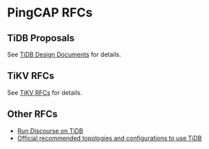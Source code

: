 # PingCAP RFCs

## TiDB Proposals

See [TiDB Design Documents](https://github.com/pingcap/tidb/tree/master/docs/design) for details.

## TiKV RFCs

See [TiKV RFCs](https://github.com/tikv/rfcs) for details.

## Other RFCs

- [Run Discourse on TiDB](./2019-11-28-discourse-on-tidb.md)
- [Official recommended topologies and configurations to use TiDB](https://github.com/pingcap/community/rfc/2019-11-30-recommand-tidb-configure.md)

